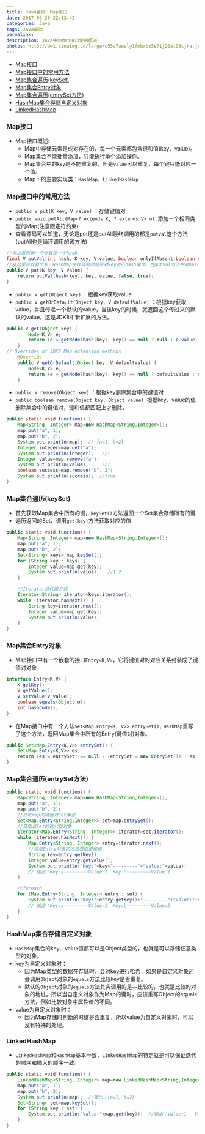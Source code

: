 ```yaml
---
title: Java基础：Map接口
date: 2017-06-20 22:13:42
categories: Java
tags: Java基础
permalink: 
description: Java中的Map接口使用概述
photos: http://ww1.sinaimg.cn/large/c55a7aeely1fmbwbz5s71j20et08cjra.jpg
---
```

<!-- TOC -->

- [Map接口](#map接口)
- [Map接口中的常用方法](#map接口中的常用方法)
- [Map集合遍历(keySet)](#map集合遍历keyset)
- [Map集合Entry对象](#map集合entry对象)
- [Map集合遍历(entrySet方法)](#map集合遍历entryset方法)
- [HashMap集合存储自定义对象](#hashmap集合存储自定义对象)
- [LinkedHashMap](#linkedhashmap)

<!-- /TOC -->

### Map接口
- Map接口概述:
    - Map中存储元素是成对存在的，每一个元素都包含键和值(key、value)。
    - Map集合不能批量添加，只能执行单个添加操作。
    - Map集合中的`key`是不能重复的，但是`value`可以重复，每个键只能对应一个值。
    - Map下的主要实现类：`HashMap`、`LinkedHashMap`

<!--more-->
### Map接口中的常用方法
- `public V put(K key, V value)` ：存储键值对
- `public void putAll(Map<? extends K, ? extends V> m)` :添加一个相同类型的Map(注意限定符约束)
- 查看源码可以知道，无论是put还是putAll最终调用的都是`putVal`这个方法(putAll也是循环调用的该方法)
```java
//可以看到第一个参数是一个hash
final V putVal(int hash, K key, V value, boolean onlyIfAbsent,boolean evict){}
//从这里可以看出来，HashMap在存储的时候会对key进行hash操作，在putVal方法中对hash进行判断，用来判重
public V put(K key, V value) {
    return putVal(hash(key), key, value, false, true);
}
```
- `public V get(Object key)` ：根据key获取value
- `public V getOrDefault(Object key, V defaultValue)` ：根据key获取value，并且传递一个默认的value，当该key的时候，就返回这个传过来的默认的value，这是JDK8中新扩展的方法。
```java
public V get(Object key) {
        Node<K,V> e;
        return (e = getNode(hash(key), key)) == null ? null : e.value;
    }
// Overrides of JDK8 Map extension methods
    @Override
    public V getOrDefault(Object key, V defaultValue) {
        Node<K,V> e;
        return (e = getNode(hash(key), key)) == null ? defaultValue : e.value;
    }
```
- `public V remove(Object key)` ：根据key删除集合中的键值对
- `public boolean remove(Object key, Object value)` :根据key、value的值删除集合中的键值对，键和值都匹配上才删除。

```java
public static void function() {
    Map<String, Integer> map=new HashMap<String,Integer>();
    map.put("a", 1);
    map.put("b", 2);
    System.out.println(map);  // {a=1, b=2}
    Integer integer=map.get("a");  
    System.out.println(integer);   //1
    Integer value=map.remove("a");
    System.out.println(value);     //1
    boolean success=map.remove("b", 2);
    System.out.println(success);  //true
}
```


### Map集合遍历(keySet)
- 首先获取Map集合中所有的键，`keySet()`方法返回一个Set集合存储所有的键
- 遍历返回的Set，调用`get(key)`方法获取对应的值

```java
public static void function() {
    Map<String, Integer> map=new HashMap<String,Integer>();
    map.put("a", 1);
    map.put("b", 2);
    Set<String> keys= map.keySet();
    for (String key : keys) {
		Integer value=map.get(key);
		System.out.println(value);   //1 2
	}

	//Iterator迭代器方式
	Iterator<String> iterator=keys.iterator();
    while (iterator.hasNext()) {
		String key=iterator.next();
		Integer value=map.get(key);
		System.out.println(value);
	}
}
```


### Map集合Entry对象
- Map接口中有一个嵌套的接口`Entry<K,V>`，它将键值对的对应关系封装成了键值对对象

```java
interface Entry<K,V> {
	K getKey();
	V getValue();
	V setValue(V value);
	boolean equals(Object o);
	int hashCode();
}
```
- 在Map接口中有一个方法`Set<Map.Entry<K, V>> entrySet();` `HashMap`重写了这个方法，返回Map集合中所有的Entry(键值对)对象。
```java
public Set<Map.Entry<K,V>> entrySet() {
    Set<Map.Entry<K,V>> es;
    return (es = entrySet) == null ? (entrySet = new EntrySet()) : es;
}
```


### Map集合遍历(entrySet方法)
```java
public static void function() {
    Map<String, Integer> map=new HashMap<String,Integer>();
    map.put("a", 1);
    map.put("b", 2);
    //获取map的键值对Set集合
    Set<Map.Entry<String,Integer>> set=map.entrySet();
	//获取该Set的迭代器对象
    Iterator<Map.Entry<String, Integer>> iterator=set.iterator();
    while (iterator.hasNext()) {
		Map.Entry<String, Integer> entry=iterator.next();
		//调用Entry对象的方法获取键和值
		String key=entry.getKey();
		Integer value=entry.getValue();
		System.out.println("Key:"+key+"---------"+"Value:"+value);  
		// 输出：Key:a---------Value:1  Key:b---------Value:2
	}

	//foreach
	for (Map.Entry<String, Integer> entry : set) {
        System.out.println("Key:"+entry.getKey()+"---------"+"Value:"+entry.getValue());
		// 输出：Key:a---------Value:1  Key:b---------Value:2
	}
}
```


### HashMap集合存储自定义对象
- `HashMap`集合的key、value值都可以是Object类型的，也就是可以存储任意类型的对象。
- key为自定义对象时：
	- 因为Map类型的数据在存储时，会对key进行哈希，如果是自定义对象还会调用`Object`对象的`equals`方法比较key是否重复。
	- 默认的`Object`对象的`equals`方法其实调用的是`==`比较的，也就是比较的对象的地址。所以当自定义对象作为Map的键时，应该重写Object的equals方法，例如比较对象中属性值的不同。
- value为自定义对象时：
	- 因为Map存储时判断的时键是否重复，所以value为自定义对象时，可以没有特殊的处理。

### LinkedHashMap
- `LinkedHashMap`和`HashMap`基本一致，`LinkedHashMap`的特定就是可以保证迭代的顺序和插入的顺序一致。
```java
public static void function() {
    LinkedHashMap<String, Integer> map=new LinkedHashMap<String,Integer>();
    map.put("a", 1);
    map.put("b", 2);
    System.out.println(map);  //输出：{a=1, b=2}
    Set<String> set=map.keySet();
    for (String key : set) {
		System.out.println("Value:"+map.get(key));  //输出：Value:1   Value:2
	}
}
```